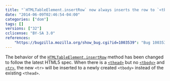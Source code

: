 ```yaml
---
title: "`HTMLTableElement.insertRow` now always inserts the row to `<tbody>`"
date: "2014-06-09T02:46:54-04:00"
categories: ["dom"]
tags: []
versions: ["32"]
cclicense: "BY-SA 3.0"
references:
    "https://bugzilla.mozilla.org/show_bug.cgi?id=1003539": "Bug 1003539 – HTMLTableElement.insertRow doesn\'t insert the row at the right place when table has a thead or tfoot, no tbody, and no rows"
---
```

The behavior of the [`HTMLTableElement.insertRow`](https://developer.mozilla.org/en-US/docs/Web/API/HTMLTableElement.insertRow) method has been changed to follow the latest HTML5 spec. When there is a [`<thead>`](https://developer.mozilla.org/en-US/docs/Web/HTML/Element/thead) but no [`<tbody>`](https://developer.mozilla.org/en-US/docs/Web/HTML/Element/tbody) and [`<tr>`](https://developer.mozilla.org/en-US/docs/Web/HTML/Element/tr), the new `<tr>` will be inserted to a newly created `<tbody>` instead of the existing `<thead>`.
